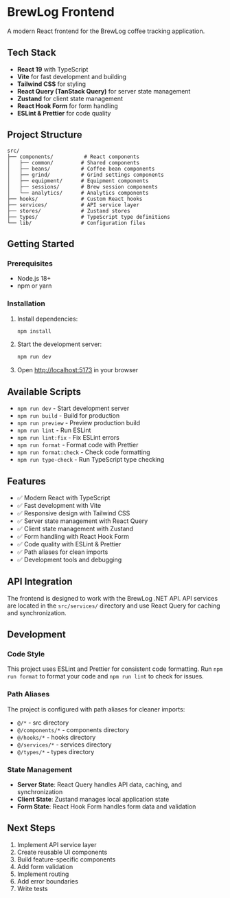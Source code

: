 # BrewLog Frontend

A modern React frontend for the BrewLog coffee tracking application.

## Tech Stack

- **React 19** with TypeScript
- **Vite** for fast development and building
- **Tailwind CSS** for styling
- **React Query (TanStack Query)** for server state management
- **Zustand** for client state management
- **React Hook Form** for form handling
- **ESLint & Prettier** for code quality

## Project Structure

```
src/
├── components/          # React components
│   ├── common/         # Shared components
│   ├── beans/          # Coffee bean components
│   ├── grind/          # Grind settings components
│   ├── equipment/      # Equipment components
│   ├── sessions/       # Brew session components
│   └── analytics/      # Analytics components
├── hooks/              # Custom React hooks
├── services/           # API service layer
├── stores/             # Zustand stores
├── types/              # TypeScript type definitions
└── lib/                # Configuration files
```

## Getting Started

### Prerequisites

- Node.js 18+ 
- npm or yarn

### Installation

1. Install dependencies:
   ```bash
   npm install
   ```

2. Start the development server:
   ```bash
   npm run dev
   ```

3. Open [http://localhost:5173](http://localhost:5173) in your browser

## Available Scripts

- `npm run dev` - Start development server
- `npm run build` - Build for production
- `npm run preview` - Preview production build
- `npm run lint` - Run ESLint
- `npm run lint:fix` - Fix ESLint errors
- `npm run format` - Format code with Prettier
- `npm run format:check` - Check code formatting
- `npm run type-check` - Run TypeScript type checking

## Features

- ✅ Modern React with TypeScript
- ✅ Fast development with Vite
- ✅ Responsive design with Tailwind CSS
- ✅ Server state management with React Query
- ✅ Client state management with Zustand
- ✅ Form handling with React Hook Form
- ✅ Code quality with ESLint & Prettier
- ✅ Path aliases for clean imports
- ✅ Development tools and debugging

## API Integration

The frontend is designed to work with the BrewLog .NET API. API services are located in the `src/services/` directory and use React Query for caching and synchronization.

## Development

### Code Style

This project uses ESLint and Prettier for consistent code formatting. Run `npm run format` to format your code and `npm run lint` to check for issues.

### Path Aliases

The project is configured with path aliases for cleaner imports:

- `@/*` - src directory
- `@/components/*` - components directory
- `@/hooks/*` - hooks directory
- `@/services/*` - services directory
- `@/types/*` - types directory

### State Management

- **Server State**: React Query handles API data, caching, and synchronization
- **Client State**: Zustand manages local application state
- **Form State**: React Hook Form handles form data and validation

## Next Steps

1. Implement API service layer
2. Create reusable UI components
3. Build feature-specific components
4. Add form validation
5. Implement routing
6. Add error boundaries
7. Write tests